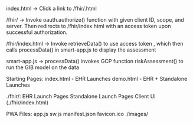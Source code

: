 index.html -> Click a link to /fhir/<launch-ehr-standalone>.html

/fhir/<launch-ehr-standalone> -> Invoke oauth.authorize() function with given client ID, scope, and server. Then redirects to /fhir/index.html with an access token upon successful authorization.

/fhir/index.html -> Invoke retrieveData() to use access token , which then calls processData() in smart-app.js to display the assessment

smart-app.js -> processData() invokes GCP function riskAssessment() to run the GIB model on the data

Starting Pages:
index.html - EHR Launches
demo.html - EHR + Standalone Launches

./fhir/:
EHR Launch Pages
Standalone Launch Pages
Client UI (./fhir/index.html)

PWA Files:
app.js
sw.js
manifest.json
favicon.ico
./images/